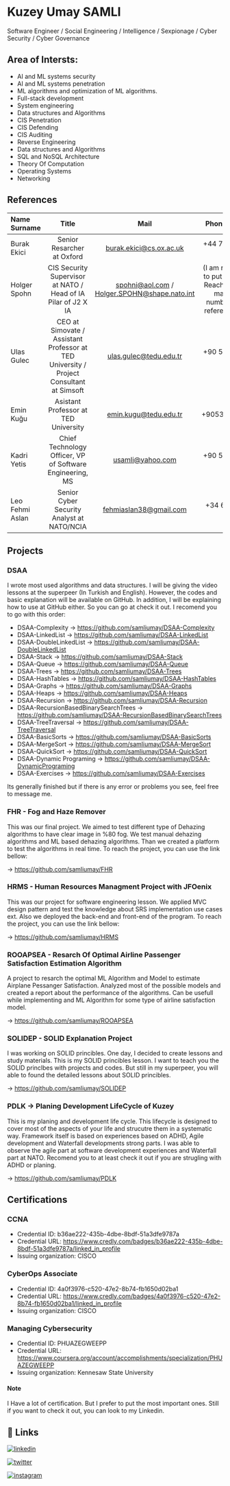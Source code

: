 
# Kuzey Umay SAMLI

Software Engineer / Social Engineering / Intelligence / Sexpionage / Cyber Security / Cyber Governance 

## Area of Intersts:
- AI and ML systems security
- AI and ML systems penetration
- ML algorithms and optimization of ML algorithms.
- Full-stack development
- System engineering
- Data structures and Algorithms
- CIS Penetration
- CIS Defending
- CIS Auditing
- Reverse Engineering
- Data structures and Algorithms
- SQL and NoSQL Architecture
- Theory Of Computation 
- Operating Systems
- Networking 

## References

| Name Surname| Title | Mail | Phone Number | Reference/Recomentation Letter |
| :--- | :---: |  :---: |  :---: | :---: |
| Burak Ekici  | Senior Resarcher at Oxford | burak.ekici@cs.ox.ac.uk | +44 779 636 59 51 | %20NATO.pdfhttps://github.com/samliumay/samliumay/blob/main/CVs_and_Letters/Recommendation%20and%20Reference%20Letters/Reference%20Letter%20-%20Burak%20Ekici%20-%20University%20of%20Oxford.pdf |
| Holger Spohn  | CIS Security Supervisor at NATO / Head of IA Pilar of J2 X IA | spohni@aol.com / Holger.SPOHN@shape.nato.int | (I am not allowed to put his phone. Reach to him via mail or via numbers at the reference letter) | https://github.com/samliumay/samliumay/blob/main/CVs_and_Letters/Recommendation%20and%20Reference%20Letters/Reference%20Letter%20-%20Holger%20Spohn- |
| Ulas Gulec | CEO at Simovate / Assistant Professor at TED University / Project Consultant at Simsoft | ulas.gulec@tedu.edu.tr | +90 535 765 60 01 | https://github.com/samliumay/samliumay/blob/main/CVs_and_Letters/Recommendation%20and%20Reference%20Letters/Reference%20Letter%20-%20Ulas%20Gulec%20-%20TEDU.pdf |
| Emin Kuğu | Asistant Professor at TED University | emin.kugu@tedu.edu.tr | +905306922783 | https://github.com/samliumay/samliumay/blob/main/CVs_and_Letters/Recommendation%20and%20Reference%20Letters/Reference%20Letter%20-%20Emin%20KUGU%20-%20TED%20University.pdf |
| Kadri Yetis | Chief Technology Officer, VP of Software Engineering, MS  | usamli@yahoo.com | +90 533 454 17 99 | - |
| Leo Fehmi Aslan | Senior Cyber Security Analyst at NATO/NCIA  | fehmiaslan38@gmail.com  | +34 649 99 84 12  | - |
## Projects
### DSAA 
I wrote most used algorithms and data structures. I will be giving the video lessons at the superpeer (In Turkish and English). However, the codes and basic explanation will be available on GitHub. In addition, I will be explaining how to use at GitHub either. So you can go at check it out. I recomend you to go with this order:
- DSAA-Complexity -> https://github.com/samliumay/DSAA-Complexity
- DSAA-LinkedList -> https://github.com/samliumay/DSAA-LinkedList
- DSAA-DoubleLinkedList -> https://github.com/samliumay/DSAA-DoubleLinkedList
- DSAA-Stack -> https://github.com/samliumay/DSAA-Stack
- DSAA-Queue -> https://github.com/samliumay/DSAA-Queue
- DSAA-Trees -> https://github.com/samliumay/DSAA-Trees
- DSAA-HashTables -> https://github.com/samliumay/DSAA-HashTables
- DSAA-Graphs -> https://github.com/samliumay/DSAA-Graphs
- DSAA-Heaps -> https://github.com/samliumay/DSAA-Heaps
- DSAA-Recursion -> https://github.com/samliumay/DSAA-Recursion
- DSAA-RecursionBasedBinarySearchTrees -> https://github.com/samliumay/DSAA-RecursionBasedBinarySearchTrees
- DSAA-TreeTraversal -> https://github.com/samliumay/DSAA-TreeTraversal
- DSAA-BasicSorts -> https://github.com/samliumay/DSAA-BasicSorts
- DSAA-MergeSort -> https://github.com/samliumay/DSAA-MergeSort
- DSAA-QuickSort -> https://github.com/samliumay/DSAA-QuickSort
- DSAA-Dynamic Programing -> https://github.com/samliumay/DSAA-DynamicPrograming
- DSAA-Exercises -> https://github.com/samliumay/DSAA-Exercises

Its generally finished but if there is any error or problems you see, feel free to message me. 

### FHR - Fog and Haze Remover
This was our final project. We aimed to test different type of Dehazing algorithms to have clear image in %80 fog. We test manual dehazing algorithms and ML based dehazing algorithms. Than we created a platform to test the algorithms in real time. To reach the project, you can use the link bellow: 

-> https://github.com/samliumay/FHR

### HRMS - Human Resources Managment Project with JFOenix
This was our project for software engineering lesson. We applied MVC design pattern and test the knowledge about SRS implementation use cases ext. Also we deployed the back-end and front-end of the program. To reach the project, you can use the link bellow:

-> https://github.com/samliumay/HRMS

### ROOAPSEA - Resarch Of Optimal Airline Passenger Satisfaction Estimation Algorithm
A project to resarch the optimal ML Algorithm and Model to estimate Airplane Pessanger Satisfaction. Analyzed most of the possible models and created a report about the performance of the algorithms. Can be usefull while implementing and ML Algorithm for some type of airline satisfaction model. 

-> https://github.com/samliumay/ROOAPSEA

### SOLIDEP - SOLID Explanation Project
I was working on SOLID princibles. One day, I decided to create lessons and study materials. This is my SOLID princibles lesson. I want to teach you the SOLID princlbes with projects and codes. But still in my superpeer, you will able to found the detailed lessons about SOLID princibles.

-> https://github.com/samliumay/SOLIDEP

### PDLK -> Planing Development LifeCycle of Kuzey
This is my planing and development life cycle. This lifecycle is designed to cover most of the aspects of your life and strucutre them in a systematic way. Framework itself is based on experiences based on ADHD, Agile development and Waterfall developments strong parts. I was able to observe the agile part at software development experiences and Waterfall part at NATO. Recomend you to at least check it out if you are strugling with ADHD or planing. 

-> https://github.com/samliumay/PDLK

## Certifications 

### CCNA 
* Credential ID: b36ae222-435b-4dbe-8bdf-51a3dfe9787a
* Credential URL: https://www.credly.com/badges/b36ae222-435b-4dbe-8bdf-51a3dfe9787a/linked_in_profile
* Issuing organization: CISCO

### CyberOps Associate
* Credential ID: 4a0f3976-c520-47e2-8b74-fb1650d02ba1
* Credential URL: https://www.credly.com/badges/4a0f3976-c520-47e2-8b74-fb1650d02ba1/linked_in_profile
* Issuing organization: CISCO

### Managing Cybersecurity
* Credential ID: PHUAZEGWEEPP
* Credential URL: https://www.coursera.org/account/accomplishments/specialization/PHUAZEGWEEPP
* Issuing organization: Kennesaw State University

#### Note
I Have a lot of certification. But I prefer to put the most important ones. Still if you want to check it out, you can look to my Linkedin. 

## 🔗 Links
[![linkedin](https://img.shields.io/badge/linkedin-0A66C2?style=for-the-badge&logo=linkedin&logoColor=white)](https://www.linkedin.com/in/umay-samli-5419b51bb/)

[![twitter](https://img.shields.io/badge/twitter-1DA1F2?style=for-the-badge&logo=twitter&logoColor=white)](https://x.com/SamlUmay)

[![instagram](https://img.shields.io/badge/-Instagram-C13584?style=flat-square&labelColor=C13584&logo=instagram&logoColor=white&link=https://www.instagram.com/eduardopiresbr/)](https://instagram.com/umay_samli)

